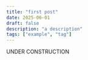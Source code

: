 ```yaml
---
title: "first post"
date: 2025-06-01
draft: false
description: "a description"
tags: ["example", "tag"]
---
```

UNDER CONSTRUCTION
